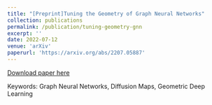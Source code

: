 ```yaml
---
title: "[Preprint]Tuning the Geometry of Graph Neural Networks"
collection: publications
permalink: /publication/tuning-geometry-gnn
excerpt: ''
date: 2022-07-12
venue: 'arXiv'
paperurl: 'https://arxiv.org/abs/2207.05887'
---
```


[Download paper here](https://arxiv.org/pdf/2207.05887.pdf)

Keywords: Graph Neural Networks, Diffusion Maps, Geometric Deep Learning

<!--citation: 'Your Name, You. (2009). &quot;Paper Title Number 1.&quot; <i>Journal 1</i>. 1(1).'-->
